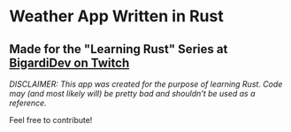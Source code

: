 # Weather App Written in Rust

## Made for the "Learning Rust" Series at [BigardiDev on Twitch](https://www.twitch.tv/bigardidev)

*DISCLAIMER: This app was created for the purpose of learning Rust. Code may (and most likely will) be pretty bad and shouldn't be used as a reference.*

Feel free to contribute!